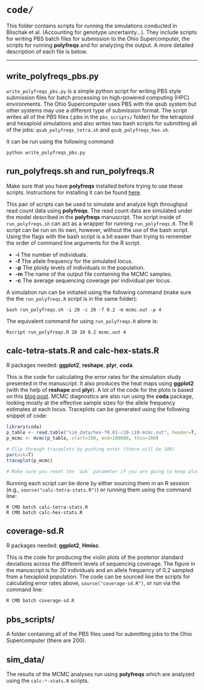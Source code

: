 # `code/`

This folder contains scripts for running the simulations conducted in Blischak et al. (Accounting for genotype uncertainty...). 
They include scripts for writing PBS batch files for submission to the Ohio Supercomputer, the scripts for running **polyfreqs** and for analyzing the output. 
A more detailed description of each file is below.

--------

## write_polyfreqs_pbs.py

`write_polyfreqs_pbs.py` is a simple python script for writing PBS style submission files for batch processing on high-powered computing (HPC) environments. 
The Ohio Supercomputer uses PBS with the qsub system but other systems may use a different type of submission format. 
The script writes all of the PBS files (.pbs in the `pbs_scripts/` folder) for the tetraploid and hexaploid simulations and also writes two bash scripts for submitting all of the jobs: 
`qsub_polyfreqs_tetra.sh` and `qsub_polyfreqs_hex.sh`.

It can be run using the following command:

```
python write_polyfreqs_pbs.py
```


## run_polyfreqs.sh and run_polyfreqs.R

Make sure that you have **polyfreqs** installed before trying to use these scripts. 
Instructions for installing it can be found <a href="https://github.com/pblischak/polyfreqs" target="_blank">here</a>.

This pair of scripts can be used to simulate and analyze high throughput read count data using **polyfreqs**. 
The read count data are simulated under the model described in the **polyfreqs** manuscript.
The script inside of `run_polyfreqs.sh` can act as a wrapper for running `run_polyfreqs.R`. 
The R script can be run on its own, however, without the use of the bash script. 
Using the flags with the bash script is a bit easier than trying to remember the order of command line arguments for the R script.

* **-i**    The number of individuals.
* **-f**    The allele frequency for the simulated locus.
* **-p**    The ploidy levels of individuals in the population.
* **-m**    The name of the output file containing the MCMC samples.
* **-c**    The average sequencing coverage per individual per locus.

A simulation run can be initiated using the following command (make sure the the `run_polyfreqs.R` script is in the same folder):

```
bash run_polyfreqs.sh -i 20 -c 20 -f 0.2 -m mcmc.out -p 4
```

The equivalent command for using `run_polyfreqs.R` alone is:

```
Rscript run_polyfreqs.R 20 20 0.2 mcmc.out 4
```


## calc-tetra-stats.R and calc-hex-stats.R

R packages needed: **ggplot2**, **reshape**, **plyr**, **coda**.

This is the code for calculating the error rates for the simulation study presented in the manuscript. 
It also produces the heat maps using **ggplot2** (with the help of **reshape** and **plyr**). 
A lot of the code for the plots is based on this <a href="https://learnr.wordpress.com/2010/01/26/ggplot2-quick-heatmap-plotting/" target="_blank">blog post</a>. 
MCMC diagnostics are also run using the **coda** package, looking mostly at the effective sample sizes for the allele frequency estimates at each locus. 
Traceplots can be generated using the following snippet of code:

```r
library(coda)
p_table <- read.table("sim_data/hex-f0.01-c10-i10-mcmc.out", header=T, row.names=1)
p_mcmc <- mcmc(p_table, start=100, end=100000, thin=100)

# Flip through traceplots by pushing enter (there will be 100)
par(ask=T)
traceplot(p_mcmc)

# Make sure you reset the `ask` parameter if you are going to keep plotting other things: `par(ask=F)`.
```

Running each script can be done by either sourcing them in an R session (e.g., `source("calc-tetra-stats.R")`) or running them using the command line:

```
R CMD batch calc-tetra-stats.R
R CMD batch calc-hex-stats.R
```

## coverage-sd.R

R packages needed: **ggplot2**, **Hmisc**.

This is the code for producing the violin plots of the posterior standard deviations across the different levels of sequencing coverage. 
The figure in the manuscript is for 30 individuals and an allele frequency of 0.2 sampled from a hexaploid population. 
The code can be sourced line the scripts for calculating error rates above, `source("coverage-sd.R")`, or run via the command line:

```
R CMD batch coverage-sd.R
```

## pbs_scripts/

A folder containing all of the PBS files used for submitting jobs to the Ohio Supercomputer (there are 200).

## sim_data/

The results of the MCMC analyses run using **polyfreqs** which are analyzed using the `calc-*-stats.R` scripts.